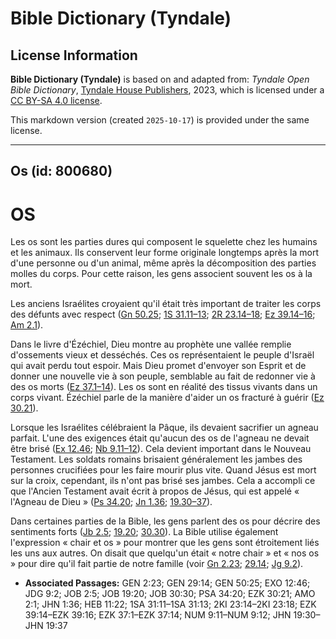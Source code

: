 # Bible Dictionary (Tyndale)

## License Information

**Bible Dictionary (Tyndale)** is based on and adapted from: _Tyndale Open Bible Dictionary_, [Tyndale House Publishers](https://tyndaleopenresources.com/), 2023, which is licensed under a [CC BY-SA 4.0 license](https://creativecommons.org/licenses/by-sa/4.0/legalcode.en).

This markdown version (created `2025-10-17`) is provided under the same license.



--------------------------------

## Os (id: 800680)

OS
==

Les os sont les parties dures qui composent le squelette chez les humains et les animaux. Ils conservent leur forme originale longtemps après la mort d'une personne ou d'un animal, même après la décomposition des parties molles du corps. Pour cette raison, les gens associent souvent les os à la mort.

Les anciens Israélites croyaient qu'il était très important de traiter les corps des défunts avec respect ([Gn 50\.25](https://ref.ly/Gen50:25); [1S 31\.11–13](https://ref.ly/1Sam31:11-1Sam31:13); [2R 23\.14–18](https://ref.ly/2Kgs23:14-2Kgs23:18); [Ez 39\.14–16](https://ref.ly/Ezek39:14-Ezek39:16); [Am 2\.1](https://ref.ly/Amos2:1)).

Dans le livre d'Ézéchiel, Dieu montre au prophète une vallée remplie d'ossements vieux et desséchés. Ces os représentaient le peuple d'Israël qui avait perdu tout espoir. Mais Dieu promet d'envoyer son Esprit et de donner une nouvelle vie à son peuple, semblable au fait de redonner vie à des os morts ([Ez 37\.1–14](https://ref.ly/Ezek37:1-Ezek37:14)). Les os sont en réalité des tissus vivants dans un corps vivant. Ézéchiel parle de la manière d'aider un os fracturé à guérir ([Ez 30\.21](https://ref.ly/Ezek30:21)).

Lorsque les Israélites célébraient la Pâque, ils devaient sacrifier un agneau parfait. L'une des exigences était qu'aucun des os de l'agneau ne devait être brisé ([Ex 12\.46](https://ref.ly/Exod12:46); [Nb 9\.11–12](https://ref.ly/Num9:11-Num9:12)). Cela devient important dans le Nouveau Testament. Les soldats romains brisaient généralement les jambes des personnes crucifiées pour les faire mourir plus vite. Quand Jésus est mort sur la croix, cependant, ils n'ont pas brisé ses jambes. Cela a accompli ce que l'Ancien Testament avait écrit à propos de Jésus, qui est appelé « l'Agneau de Dieu » ([Ps 34\.20](https://ref.ly/Ps34:20); [Jn 1\.36](https://ref.ly/John1:36); [19\.30–37](https://ref.ly/John19:30-John19:37)).

Dans certaines parties de la Bible, les gens parlent des os pour décrire des sentiments forts ([Jb 2\.5](https://ref.ly/Job2:5); [19\.20](https://ref.ly/Job19:20); [30\.30](https://ref.ly/Job30:30)). La Bible utilise également l'expression « chair et os » pour montrer que les gens sont étroitement liés les uns aux autres. On disait que quelqu'un était « notre chair » et « nos os » pour dire qu'il fait partie de notre famille (voir [Gn 2\.23](https://ref.ly/Gen2:23); [29\.14](https://ref.ly/Gen29:14); [Jg 9\.2](https://ref.ly/Judg9:2)).

* **Associated Passages:** GEN 2:23; GEN 29:14; GEN 50:25; EXO 12:46; JDG 9:2; JOB 2:5; JOB 19:20; JOB 30:30; PSA 34:20; EZK 30:21; AMO 2:1; JHN 1:36; HEB 11:22; 1SA 31:11–1SA 31:13; 2KI 23:14–2KI 23:18; EZK 39:14–EZK 39:16; EZK 37:1–EZK 37:14; NUM 9:11–NUM 9:12; JHN 19:30–JHN 19:37

